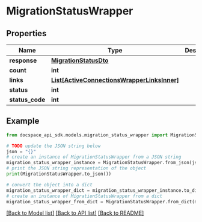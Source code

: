 # MigrationStatusWrapper

## Properties

Name | Type | Description | Notes
------------ | ------------- | ------------- | -------------
**response** | [**MigrationStatusDto**](MigrationStatusDto.md) |  | [optional] 
**count** | **int** |  | [optional] 
**links** | [**List[ActiveConnectionsWrapperLinksInner]**](ActiveConnectionsWrapperLinksInner.md) |  | [optional] 
**status** | **int** |  | [optional] 
**status_code** | **int** |  | [optional] 

## Example

```python
from docspace_api_sdk.models.migration_status_wrapper import MigrationStatusWrapper

# TODO update the JSON string below
json = "{}"
# create an instance of MigrationStatusWrapper from a JSON string
migration_status_wrapper_instance = MigrationStatusWrapper.from_json(json)
# print the JSON string representation of the object
print(MigrationStatusWrapper.to_json())

# convert the object into a dict
migration_status_wrapper_dict = migration_status_wrapper_instance.to_dict()
# create an instance of MigrationStatusWrapper from a dict
migration_status_wrapper_from_dict = MigrationStatusWrapper.from_dict(migration_status_wrapper_dict)
```
[[Back to Model list]](../README.md#documentation-for-models) [[Back to API list]](../README.md#documentation-for-api-endpoints) [[Back to README]](../README.md)


